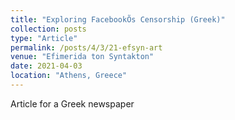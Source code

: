 ```yaml
---
title: "Exploring FacebookÕs Censorship (Greek)"
collection: posts
type: "Article"
permalink: /posts/4/3/21-efsyn-art
venue: "Efimerida ton Syntakton"
date: 2021-04-03
location: "Athens, Greece"
---
```


Article for a Greek newspaper
